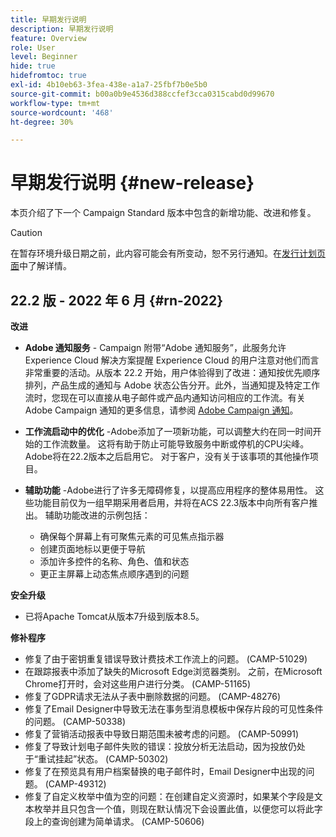 ```yaml
---
title: 早期发行说明
description: 早期发行说明
feature: Overview
role: User
level: Beginner
hide: true
hidefromtoc: true
exl-id: 4b10eb63-3fea-438e-a1a7-25fbf7b0e5b0
source-git-commit: b00a0b9e4536d388ccfef3cca0315cabd0d99670
workflow-type: tm+mt
source-wordcount: '468'
ht-degree: 30%

---
```


# 早期发行说明 {#new-release}

本页介绍了下一个 Campaign Standard 版本中包含的新增功能、改进和修复。

>[!CAUTION]
>
> 在暂存环境升级日期之前，此内容可能会有所变动，恕不另行通知。在[发行计划页面](../../rn/using/release-planning.md)中了解详情。

## 22.2 版 - 2022 年 6 月 {#rn-2022}

**改进**

* **Adobe 通知服务** - Campaign 附带“Adobe 通知服务”，此服务允许 Experience Cloud 解决方案提醒 Experience Cloud 的用户注意对他们而言非常重要的活动。从版本 22.2 开始，用户体验得到了改进：通知按优先顺序排列，产品生成的通知与 Adobe 状态公告分开。此外，当通知提及特定工作流时，您现在可以直接从电子邮件或产品内通知访问相应的工作流。有关 Adobe Campaign 通知的更多信息，请参阅 [Adobe Campaign 通知](../../administration/using/sending-internal-notifications.md)。

* **工作流启动中的优化** -Adobe添加了一项新功能，可以调整大约在同一时间开始的工作流数量。 这将有助于防止可能导致服务中断或停机的CPU尖峰。 Adobe将在22.2版本之后启用它。 对于客户，没有关于该事项的其他操作项目。

* **辅助功能** -Adobe进行了许多无障碍修复，以提高应用程序的整体易用性。 这些功能目前仅为一组早期采用者启用，并将在ACS 22.3版本中向所有客户推出。 辅助功能改进的示例包括：

   * 确保每个屏幕上有可聚焦元素的可见焦点指示器
   * 创建页面地标以更便于导航
   * 添加许多控件的名称、角色、值和状态
   * 更正主屏幕上动态焦点顺序遇到的问题

**安全升级**

* 已将Apache Tomcat从版本7升级到版本8.5。

**修补程序**

* 修复了由于密钥重复错误导致计费技术工作流上的问题。 (CAMP-51029)
* 在跟踪报表中添加了缺失的Microsoft Edge浏览器类别。 之前，在Microsoft Chrome打开时，会对这些用户进行分类。 (CAMP-51165)
* 修复了GDPR请求无法从子表中删除数据的问题。 (CAMP-48276)
* 修复了Email Designer中导致无法在事务型消息模板中保存片段的可见性条件的问题。 (CAMP-50338)
* 修复了营销活动报表中导致日期范围未被考虑的问题。 (CAMP-50991)
* 修复了导致计划电子邮件失败的错误：投放分析无法启动，因为投放仍处于“重试挂起”状态。 (CAMP-50302)
* 修复了在预览具有用户档案替换的电子邮件时，Email Designer中出现的问题。 (CAMP-49312)
* 修复了自定义枚举中值为空的问题：在创建自定义资源时，如果某个字段是文本枚举并且只包含一个值，则现在默认情况下会设置此值，以便您可以将此字段上的查询创建为简单请求。 (CAMP-50606)
